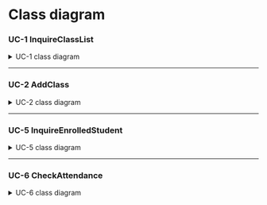 # Class diagram

### UC-1 InquireClassList

<details>
<summary>UC-1 class diagram</summary>
</br>

</details>

---

### UC-2 AddClass

<details>
<summary>UC-2 class diagram</summary>
</br>

</details>

---

### UC-5 InquireEnrolledStudent

<details>
<summary>UC-5 class diagram</summary>
</br>

</details>

---

### UC-6 CheckAttendance

<details>
<summary>UC-6 class diagram</summary>
</br>

</details>